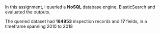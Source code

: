 In this assignment, I queried a **NoSQL** database engine, ElasticSearch and evaluated the outputs. 

The queried dataset had **164953** inspection records and **17** fields, in a timeframe spanning 2010 to 2018
